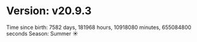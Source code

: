 # Version: v20.9.3
Time since birth: 7582 days, 181968 hours, 10918080 minutes, 655084800 seconds
Season: Summer ☀️
